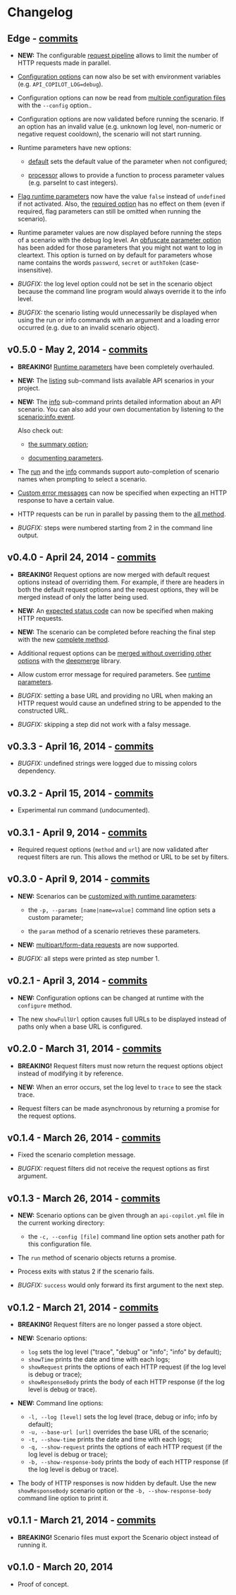 # Changelog

## Edge - [commits](https://github.com/lotaris/api-copilot/compare/0.5.0...master)

* **NEW:** The configurable [request pipeline](README.md#request-pipeline) allows to limit the number of HTTP requests made in parallel.

* [Configuration options](README.md#configuration-options) can now also be set with environment variables (e.g. `API_COPILOT_LOG=debug`).

* Configuration options can now be read from [multiple configuration files](README.md#configuration-files) with the `--config` option..

* Configuration options are now validated before running the scenario.
  If an option has an invalid value (e.g. unknown log level, non-numeric or negative request cooldown),
  the scenario will not start running.

* Runtime parameters have new options:

    * [default](README.md#parameter-option-default) sets the default value of the parameter when not configured;

    * [processor](README.md#parameter-option-processor) allows to provide a function to process parameter values (e.g. parseInt to cast integers).

* [Flag runtime parameters](README.md#parameter-option-flag) now have the value `false` instead of `undefined` if not activated.
  Also, the [required option](README.md#parameter-option-required) has no effect on them (even if required, flag parameters can still be omitted when running the scenario).

* Runtime parameter values are now displayed before running the steps of a scenario with the debug log level.
  An [obfuscate parameter option](README.md#parameter-option-obfuscate) has been added for those parameters that you might not want to log in cleartext.
  This option is turned on by default for parameters whose name contains the words `password`, `secret` or `authToken` (case-insensitive).

* *BUGFIX:* the log level option could not be set in the scenario object because the command line program would always override it to the info level.

* *BUGFIX:* the scenario listing would unnecessarily be displayed when using the run or info commands with an argument and a loading error occurred (e.g. due to an invalid scenario object).

## v0.5.0 - May 2, 2014 - [commits](https://github.com/lotaris/api-copilot/compare/0.4.0...0.5.0)

* **BREAKING!** [Runtime parameters](README.md#runtime-parameters) have been completely overhauled.

* **NEW:** The [listing](README.md#listing) sub-command lists available API scenarios in your project.

* **NEW:** The [info](README.md#info) sub-command prints detailed information about an API scenario.
  You can also add your own documentation by listening to the [scenario:info event](README.md#documenting).

  Also check out:
  
    * [the summary option](README.md#summary-option);

    * [documenting parameters](README.md#documenting-parameters).

* The [run](README.md#running) and the [info](README.md#info) commands support auto-completion of scenario names when prompting to select a scenario.

* [Custom error messages](README.md#request-expect-custom-message) can now be specified when expecting an HTTP response to have a certain value.

* HTTP requests can be run in parallel by passing them to the [all method](README.md#request-parallel).

* *BUGFIX:* steps were numbered starting from 2 in the command line output.

## v0.4.0 - April 24, 2014 - [commits](https://github.com/lotaris/api-copilot/compare/0.3.3...0.4.0)

* **BREAKING!** Request options are now merged with default request options instead of overriding them.
  For example, if there are headers in both the default request options and the request options, they will be
  merged instead of only the latter being used.

* **NEW:** An [expected status code](README.md#request-expect) can now be specified when making HTTP requests.

* **NEW:** The scenario can be completed before reaching the final step with the new [complete method](README.md#scenario-complete).

* Additional request options can be [merged without overriding other options](README.md#defaultRequestOptions-merge) with the [deepmerge](https://github.com/nrf110/deepmerge) library.

* Allow custom error message for required parameters. See [runtime parameters](README.md#runtime-parameters).

* *BUGFIX:* setting a base URL and providing no URL when making an HTTP request would cause an undefined string to be appended to the constructed URL.

* *BUGFIX:* skipping a step did not work with a falsy message.

## v0.3.3 - April 16, 2014 - [commits](https://github.com/lotaris/api-copilot/compare/0.3.2...0.3.3)

* *BUGFIX:* undefined strings were logged due to missing colors dependency.

## v0.3.2 - April 15, 2014 - [commits](https://github.com/lotaris/api-copilot/compare/0.3.1...0.3.2)

* Experimental run command (undocumented).

## v0.3.1 - April 9, 2014 - [commits](https://github.com/lotaris/api-copilot/compare/0.3.0...0.3.1)

* Required request options (`method` and `url`) are now validated after request filters are run.
  This allows the method or URL to be set by filters.

## v0.3.0 - April 9, 2014 - [commits](https://github.com/lotaris/api-copilot/compare/0.2.1...0.3.0)

* **NEW:** Scenarios can be [customized with runtime parameters](README.md#runtime-parameters):

  * the `-p, --params [name|name=value]` command line option sets a custom parameter;

  * the `param` method of a scenario retrieves these parameters.

* **NEW:** [multipart/form-data requests](README.md#multipart-form-data) are now supported.

* *BUGFIX:* all steps were printed as step number 1.

## v0.2.1 - April 3, 2014 - [commits](https://github.com/lotaris/api-copilot/compare/0.2.0...0.2.1)

* **NEW:** Configuration options can be changed at runtime with the `configure` method.

* The new `showFullUrl` option causes full URLs to be displayed instead of paths only when a base URL is configured.

## v0.2.0 - March 31, 2014 - [commits](https://github.com/lotaris/api-copilot/compare/0.1.4...0.2.0)

* **BREAKING!** Request filters must now return the request options object instead of modifying it by reference.

* **NEW:** When an error occurs, set the log level to `trace` to see the stack trace.

* Request filters can be made asynchronous by returning a promise for the request options.

## v0.1.4 - March 26, 2014 - [commits](https://github.com/lotaris/api-copilot/compare/0.1.3...0.1.4)

* Fixed the scenario completion message.

* *BUGFIX:* request filters did not receive the request options as first argument.

## v0.1.3 - March 26, 2014 - [commits](https://github.com/lotaris/api-copilot/compare/0.1.2...0.1.3)

* **NEW:** Scenario options can be given through an `api-copilot.yml` file in the current working directory:

  * the `-c, --config [file]` command line option sets another path for this configuration file.

* The `run` method of scenario objects returns a promise.

* Process exits with status 2 if the scenario fails.

* *BUGFIX:* `success` would only forward its first argument to the next step.

## v0.1.2 - March 21, 2014 - [commits](https://github.com/lotaris/api-copilot/compare/0.1.1...0.1.2)

* **BREAKING!** Request filters are no longer passed a store object.

* **NEW:** Scenario options:

  * `log` sets the log level ("trace", "debug" or "info"; "info" by default);
  * `showTime` prints the date and time with each logs;
  * `showRequest` prints the options of each HTTP request (if the log level is debug or trace);
  * `showResponseBody` prints the body of each HTTP response (if the log level is debug or trace).

* **NEW:** Command line options:

  * `-l, --log [level]` sets the log level (trace, debug or info; info by default);
  * `-u, --base-url [url]` overrides the base URL of the scenario;
  * `-t, --show-time` prints the date and time with each logs;
  * `-q, --show-request` prints the options of each HTTP request (if the log level is debug or trace);
  * `-b, --show-response-body` prints the body of each HTTP response (if the log level is debug or trace).

* The body of HTTP responses is now hidden by default. Use the new `showResponseBody` scenario option or the `-b, --show-response-body` command line option to print it.

## v0.1.1 - March 21, 2014 - [commits](https://github.com/lotaris/api-copilot/compare/0.1.0...0.1.1)

* **BREAKING!** Scenario files must export the Scenario object instead of running it.

## v0.1.0 - March 20, 2014

* Proof of concept.
